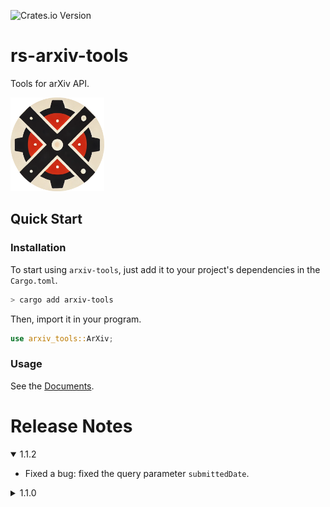 ![Crates.io Version](https://img.shields.io/crates/v/arxiv-tools?style=flat-square&color=blue)

# rs-arxiv-tools

Tools for arXiv API.

<img src="LOGO.png" alt="LOGO" width="150" height="150">

## Quick Start

### Installation

To start using `arxiv-tools`, just add it to your project's dependencies in the `Cargo.toml`.

```bash
> cargo add arxiv-tools
```

Then, import it in your program.

```rust
use arxiv_tools::ArXiv;
```

### Usage

See the [Documents](https://docs.rs/arxiv-tools/latest/arxiv_tools/index.html).

# Release Notes

<details open>
<summary>1.1.2</summary>

- Fixed a bug: fixed the query parameter `submittedDate`.

</details>

<details>
<summary>1.1.0</summary>

- Added optional parameters such as `start`, `max_results`, `sortBy`, `sortOrder`.
- Updated documents.

</details>
